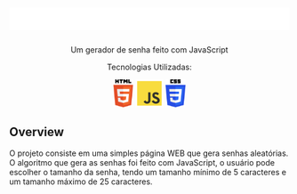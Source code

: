 <h1 align="center">
  <img src="assets/logo.png" alt="Gerador de senha Logo">
</h1>

<p align="center">Um gerador de senha feito com JavaScript</p>

<p align="center">Tecnologias Utilizadas:</p>
<p align="center">
  <img src="assets/readme-assets/html.png" slt="Logo HTML" height="50px">
  <img src="assets/readme-assets/JavaScript.png" slt="Logo JavaScript" height="50px">
  <img src="assets/readme-assets/css.png" slt="Logo CSS" height="50px">
</p>

<h2>Overview</h2>
<p>O projeto consiste em uma simples página WEB que gera senhas aleatórias. O algoritmo que gera as senhas foi feito com JavaScript,
o usuário pode escolher o tamanho da senha, tendo um tamanho mínimo de 5 caracteres e um tamanho máximo de 25 caracteres.</p>
